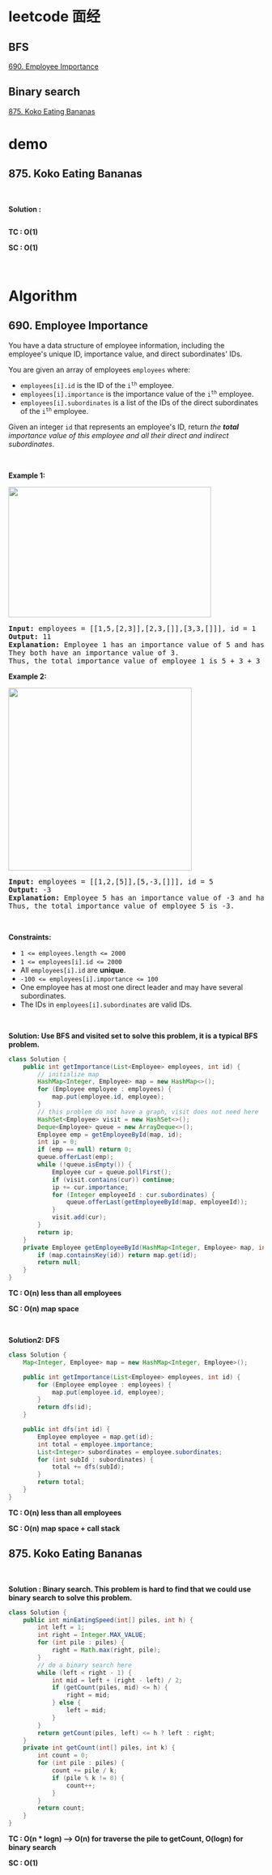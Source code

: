# leetcode 面经

## BFS

[690. Employee Importance](#690)

## Binary search

[875. Koko Eating Bananas](#875)

# demo

<!-- from here -->

## 875. Koko Eating Bananas <a id=""></a>

<p>&nbsp;</p>
<p><strong>Solution : </strong></p>

```Java

```

<p><strong>TC : O(1)</strong></p>
<p><strong>SC : O(1)</strong></p>

&nbsp;

<!-- to here -->

# Algorithm

## 690. Employee Importance <a id="690"></a>

<div class="notranslate"><p>You have a data structure of employee information, including the employee's unique ID, importance value, and direct subordinates' IDs.</p>
<p>You are given an array of employees <code>employees</code> where:</p>
<ul>
	<li><code>employees[i].id</code> is the ID of the <code>i<sup>th</sup></code> employee.</li>
	<li><code>employees[i].importance</code> is the importance value of the <code>i<sup>th</sup></code> employee.</li>
	<li><code>employees[i].subordinates</code> is a list of the IDs of the direct subordinates of the <code>i<sup>th</sup></code> employee.</li>
</ul>
<p>Given an integer <code>id</code> that represents an employee's ID, return <em>the <strong>total</strong> importance value of this employee and all their direct and indirect subordinates</em>.</p>
<p>&nbsp;</p>
<p><strong>Example 1:</strong></p>
<img style="width: 400px; height: 258px;" src="https://assets.leetcode.com/uploads/2021/05/31/emp1-tree.jpg" alt="">
<pre><strong>Input:</strong> employees = [[1,5,[2,3]],[2,3,[]],[3,3,[]]], id = 1
<strong>Output:</strong> 11
<strong>Explanation:</strong> Employee 1 has an importance value of 5 and has two direct subordinates: employee 2 and employee 3.
They both have an importance value of 3.
Thus, the total importance value of employee 1 is 5 + 3 + 3 = 11.
</pre>
<p><strong>Example 2:</strong></p>
<img style="width: 362px; height: 361px;" src="https://assets.leetcode.com/uploads/2021/05/31/emp2-tree.jpg" alt="">
<pre><strong>Input:</strong> employees = [[1,2,[5]],[5,-3,[]]], id = 5
<strong>Output:</strong> -3
<strong>Explanation:</strong> Employee 5 has an importance value of -3 and has no direct subordinates.
Thus, the total importance value of employee 5 is -3.
</pre>
<p>&nbsp;</p>
<p><strong>Constraints:</strong></p>
<ul>
	<li><code>1 &lt;= employees.length &lt;= 2000</code></li>
	<li><code>1 &lt;= employees[i].id &lt;= 2000</code></li>
	<li>All <code>employees[i].id</code> are <strong>unique</strong>.</li>
	<li><code>-100 &lt;= employees[i].importance &lt;= 100</code></li>
	<li>One employee has at most one direct leader and may have several subordinates.</li>
	<li>The IDs in <code>employees[i].subordinates</code> are valid IDs.</li>
</ul>
</div>

<p>&nbsp;</p>
<p><strong>Solution: Use BFS and visited set to solve this problem, it is a typical BFS problem.</strong></p>

```Java
class Solution {
    public int getImportance(List<Employee> employees, int id) {
        // initialize map
        HashMap<Integer, Employee> map = new HashMap<>();
        for (Employee employee : employees) {
            map.put(employee.id, employee);
        }
        // this problem do not have a graph, visit does not need here
        HashSet<Employee> visit = new HashSet<>();
        Deque<Employee> queue = new ArrayDeque<>();
        Employee emp = getEmployeeById(map, id);
        int ip = 0;
        if (emp == null) return 0;
        queue.offerLast(emp);
        while (!queue.isEmpty()) {
            Employee cur = queue.pollFirst();
            if (visit.contains(cur)) continue;
            ip += cur.importance;
            for (Integer employeeId : cur.subordinates) {
                queue.offerLast(getEmployeeById(map, employeeId));
            }
            visit.add(cur);
        }
        return ip;
    }
    private Employee getEmployeeById(HashMap<Integer, Employee> map, int id) {
        if (map.containsKey(id)) return map.get(id);
        return null;
    }
}
```

<p><strong>TC : O(n) less than all employees</strong></p>
<p><strong>SC : O(n) map space</strong></p>

&nbsp;

<p><strong>Solution2: DFS</strong></p>

```Java
class Solution {
    Map<Integer, Employee> map = new HashMap<Integer, Employee>();

    public int getImportance(List<Employee> employees, int id) {
        for (Employee employee : employees) {
            map.put(employee.id, employee);
        }
        return dfs(id);
    }

    public int dfs(int id) {
        Employee employee = map.get(id);
        int total = employee.importance;
        List<Integer> subordinates = employee.subordinates;
        for (int subId : subordinates) {
            total += dfs(subId);
        }
        return total;
    }
}
```

<p><strong>TC : O(n) less than all employees</strong></p>
<p><strong>SC : O(n) map space + call stack</strong></p>

## 875. Koko Eating Bananas <a id="875"></a>

<p>&nbsp;</p>
<p><strong>Solution : Binary search. This problem is hard to find that we could use binary search to solve this problem.</strong></p>

```Java
class Solution {
    public int minEatingSpeed(int[] piles, int h) {
        int left = 1;
        int right = Integer.MAX_VALUE;
        for (int pile : piles) {
            right = Math.max(right, pile);
        }
        // do a binary search here
        while (left < right - 1) {
            int mid = left + (right - left) / 2;
            if (getCount(piles, mid) <= h) {
                right = mid;
            } else {
                left = mid;
            }
        }
        return getCount(piles, left) <= h ? left : right;
    }
    private int getCount(int[] piles, int k) {
        int count = 0;
        for (int pile : piles) {
            count += pile / k;
            if (pile % k != 0) {
                count++;
            }
        }
        return count;
    }
}
```

<p><strong>TC : O(n * logn) --> O(n) for traverse the pile to getCount, O(logn) for binary search</strong></p>
<p><strong>SC : O(1)</strong></p>

&nbsp;
